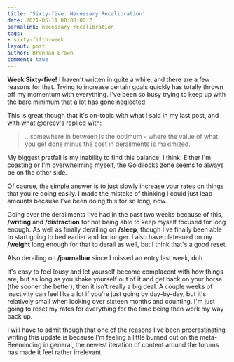 ```yaml
---
title: 'Sixty-five: Necessary Recalibration'
date: 2021-06-11 00:00:00 Z
permalink: necessary-recalibration
tags:
- sixty-fifth-week
layout: post
author: Brennan Brown
comment: true
---
```


**Week Sixty-five!** I haven't written in quite a while, and there are a few reasons for that. Trying to increase certain goals quickly has totally thrown off my momentum with everything. I've been so busy trying to keep up with the bare minimum that a lot has gone neglected. 

This is great though that it's on-topic with what I said in my last post, and with what @dreev's replied with:

> ...somewhere in between is the optimum – where the value of what you get done minus the cost in derailments is maximized.

My biggest pratfall is my inability to find this balance, I think. Either I'm coasting or I'm overwhelming myself, the Goldilocks zone seems to always be on the other side. 

Of course, the simple answer is to just slowly increase your rates on things that you're doing easily. I made the mistake of thinking I could just leap amounts because I've been doing this for so long, now.

Going over the derailments I've had in the past two weeks because of this, **/writing** and **/distraction** for not being able to keep myself focused for long enough. As well as finally derailing on **/sleep**, though I've finally been able to start going to bed earlier and for longer. I also have plateaued on my **/weight** long enough for that to derail as well, but I think that's a good reset.

Also derailing on **/journalbar** since I missed an entry last week, duh.

It's easy to feel lousy and let yourself become complacent with how things are, but as long as you shake yourself out of it and get back on your horse (the sooner the better), then it isn't really a big deal. A couple weeks of inactivity can feel like a lot if you're just going by day-by-day, but it's relatively small when looking over sixteen months and counting. I'm just going to reset my rates for everything for the time being then work my way back up.

I will have to admit though that one of the reasons I've been procrastinating writing this update is because I'm feeling a little burned out on the meta-Beeminding in general, the newest iteration of content around the forums has made it feel rather irrelevant.  

